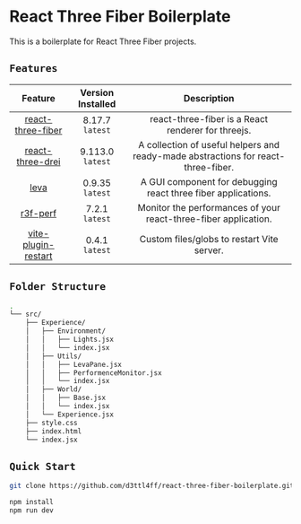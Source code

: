 # React Three Fiber Boilerplate

This is a boilerplate for React Three Fiber projects.

## `Features`

|                                 Feature                                  | Version Installed |                                    Description                                    |
| :----------------------------------------------------------------------: | :---------------: | :-------------------------------------------------------------------------------: |
|     [react-three-fiber](https://github.com/pmndrs/react-three-fiber)     |  8.17.7 `latest`  |                react-three-fiber is a React renderer for threejs.                 |
|            [react-three-drei](https://github.com/pmndrs/drei)            | 9.113.0 `latest`  | A collection of useful helpers and ready-made abstractions for react-three-fiber. |
|                  [leva](https://github.com/pmndrs/leva)                  |  0.9.35 `latest`  |           A GUI component for debugging react three fiber applications.           |
|             [r3f-perf](https://github.com/utsuboco/r3f-perf)             |  7.2.1 `latest`   |          Monitor the performances of your react-three-fiber application.          |
| [vite-plugin-restart](https://www.npmjs.com/package/vite-plugin-restart) |  0.4.1 `latest`   |                    Custom files/globs to restart Vite server.                     |

## `Folder Structure`

```bash
.
└── src/
    ├── Experience/
    │   ├── Environment/
    │   │   ├── Lights.jsx
    │   │   └── index.jsx
    │   ├── Utils/
    │   │   ├── LevaPane.jsx
    │   │   ├── PerformenceMonitor.jsx
    │   │   └── index.jsx
    │   ├── World/
    │   │   ├── Base.jsx
    │   │   └── index.jsx
    │   └── Experience.jsx
    ├── style.css
    ├── index.html
    └── index.jsx
```

## `Quick Start`

```bash
git clone https://github.com/d3ttl4ff/react-three-fiber-boilerplate.git
```

```bash
npm install
npm run dev
```
